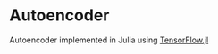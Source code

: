 # Autoencoder
Autoencoder implemented in Julia using <a href="https://github.com/malmaud/TensorFlow.jl">TensorFlow.jl</a>
